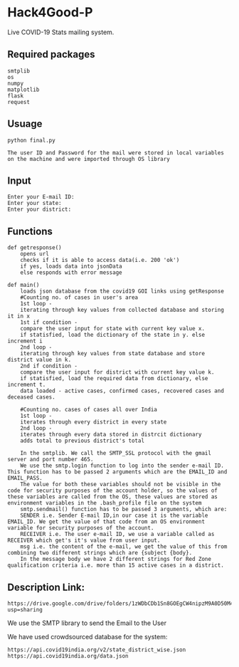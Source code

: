 # Hack4Good-P
Live COVID-19 Stats mailing system.

## Required packages

	smtplib
	os
	numpy
	matplotlib
	flask
	request

## Usuage 

	python final.py
	
	The user ID and Password for the mail were stored in local variables on the machine and were imported through OS library
	
	
## Input 

	Enter your E-mail ID:
	Enter your state:
	Enter your district:
	
	
## Functions 

	def getresponse()
		opens url
		checks if it is able to access data(i.e. 200 'ok')
		if yes, loads data into jsonData
		else responds with error message
		
	def main()
		loads json database from the covid19 GOI links using getResponse
		#Counting no. of cases in user's area
		1st loop - 
		iterating through key values from collected database and storing it in x
		1st if condition - 
		compare the user input for state with current key value x.
		if statisfied, load the dictionary of the state in y. else increment i
		2nd loop - 
		iterating through key values from state database and store district value in k.
		2nd if condition -
		compare the user input for district with current key value k.
		if statisfied, load the required data from dictionary, else increment t.
		data loaded - active cases, confirmed cases, recovered cases and deceased cases.
		
		#Counting no. cases of cases all over India
		1st loop - 
		iterates through every district in every state
		2nd loop - 
		iterates through every data stored in distrcit dictionary
		adds total to previous district's total
		
		In the smtplib. We call the SMTP_SSL protocol with the gmail server and port number 465.
		We use the smtp.login function to log into the sender e-mail ID. This function has to be passed 2 arguments which are the EMAIL_ID and EMAIL_PASS.
		The value for both these variables should not be visible in the code for security purposes of the account holder, so the values of these variables are called from the OS, these values are stored as environment variables in the .bash_profile file on the system
		smtp.sendmail() function has to be passed 3 arguments, which are:
		SENDER i.e. Sender E-mail ID,in our case it is the variable EMAIL_ID. We get the value of that code from an OS environment variable for security purposes of the account.
		RECEIVER i.e. The user e-mail ID, we use a variable called as RECEIVER which get's it's value from user input.
		msg i.e. the content of the e-mail, we get the value of this from combining two different strings which are {subject {body}.
		In the message body we have 2 different strings for Red Zone qualification criteria i.e. more than 15 active cases in a district.
		
		

## Description Link:

	https://drive.google.com/drive/folders/1zWDbCDb1Sn8GOEgCW4nipzM9A0D50M4W?usp=sharing


We use the SMTP library to send the Email to the User

We have used crowdsourced database for the system:

	https://api.covid19india.org/v2/state_district_wise.json
	https://api.covid19india.org/data.json
